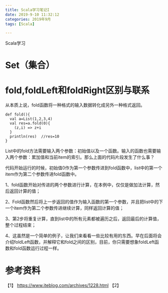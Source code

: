 ```yaml
---
title: Scala学习笔记I
date: 2019-9-10 11:32:12
categories: 2019年9月
tags: [Scala]

---
```


Scala学习

<!-- more -->

# Set（集合）


# fold,foldLeft和foldRight区别与联系

从本质上说，fold函数将一种格式的输入数据转化成另外一种格式返回。

    def fold(){
      val a=List(1,2,3,4)
      val res=a.fold(0){
        (z,i) => z+i
      }
      println(res)  //res=10
    }

List中的fold方法需要输入两个参数：初始值以及一个函数。输入的函数也需要输入两个参数：累加值和当前item的索引。那么上面的代码片段发生了什么事？

代码开始运行的时候，初始值0作为第一个参数传进到fold函数中，list中的第一个item作为第二个参数传进fold函数中。

1、fold函数开始对传进的两个参数进行计算，在本例中，仅仅是做加法计算，然后返回计算的值；

2、Fold函数然后将上一步返回的值作为输入函数的第一个参数，并且把list中的下一个item作为第二个参数传进继续计算，同样返回计算的值；

3、第2步将重复计算，直到list中的所有元素都被遍历之后，返回最后的计算值，整个过程结束；

4、这虽然是一个简单的例子，让我们来看看一些比较有用的东西。早在后面将会介绍foldLeft函数，并解释它和fold之间的区别，目前，你只需要想象foldLeft函数和fold函数运行过程一样。

# 参考资料
【1】 https://www.iteblog.com/archives/1228.html
【2】
